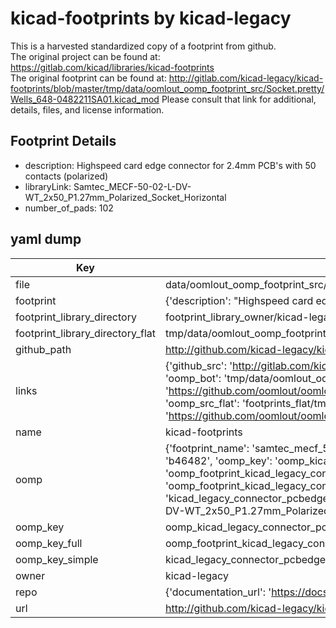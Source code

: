 # kicad-footprints by kicad-legacy  
This is a harvested standardized copy of a footprint from github.  
The original project can be found at:  
https://gitlab.com/kicad/libraries/kicad-footprints  
The original footprint can be found at:
http://gitlab.com/kicad-legacy/kicad-footprints/blob/master/tmp/data/oomlout_oomp_footprint_src/Socket.pretty/Wells_648-0482211SA01.kicad_mod
Please consult that link for additional, details, files, and license information.  
## Footprint Details
* description: Highspeed card edge connector for 2.4mm PCB's with 50 contacts (polarized)  
* libraryLink: Samtec_MECF-50-02-L-DV-WT_2x50_P1.27mm_Polarized_Socket_Horizontal  
* number_of_pads: 102  
## yaml dump  
| Key | Value |  
| --- | --- |  
| file | data/oomlout_oomp_footprint_src/kicad-footprints/Connector_PCBEdge.pretty/Samtec_MECF-50-02-L-DV-WT_2x50_P1.27mm_Polarized_Socket_Horizontal.kicad_mod |  
| footprint | {'description': "Highspeed card edge connector for 2.4mm PCB's with 50 contacts (polarized)", 'libraryLink': 'Samtec_MECF-50-02-L-DV-WT_2x50_P1.27mm_Polarized_Socket_Horizontal', 'number_of_pads': 102} |  
| footprint_library_directory | footprint_library_owner/kicad-legacy_kicad-footprints |  
| footprint_library_directory_flat | tmp/data/oomlout_oomp_footprint_src/footprints_flat/kicad_legacy_connector_pcbedge_samtec_mecf_50_02_l_dv_wt_2x50_p1_27mm_polarized_socket_horizontal/working |  
| github_path | http://github.com/kicad-legacy/kicad-footprints/blob/master/tmp/data/oomlout_oomp_footprint_src/Connector_PCBEdge.pretty/Samtec_MECF-50-02-L-DV-WT_2x50_P1.27mm_Polarized_Socket_Horizontal.kicad_mod |  
| links | {'github_src': 'http://gitlab.com/kicad-legacy/kicad-footprints/blob/master/tmp/data/oomlout_oomp_footprint_src/Socket.pretty/Wells_648-0482211SA01.kicad_mod', 'github_src_repo': 'https://gitlab.com/kicad/libraries/kicad-footprints', 'oomp_bot': 'tmp/data/oomlout_oomp_footprint_src/footprints/kicad_legacy_connector_pcbedge_samtec_mecf_50_02_l_dv_wt_2x50_p1_27mm_polarized_socket_horizontal/working', 'oomp_bot_github': 'https://github.com/oomlout/oomlout_oomp_footprint_bot/tree/main/tmp/data/oomlout_oomp_footprint_src/footprints/kicad_legacy_connector_pcbedge_samtec_mecf_50_02_l_dv_wt_2x50_p1_27mm_polarized_socket_horizontal/working', 'oomp_src_flat': 'footprints_flat/tmp/data/oomlout_oomp_footprint_src/footprints_flat/kicad_legacy_connector_pcbedge_samtec_mecf_50_02_l_dv_wt_2x50_p1_27mm_polarized_socket_horizontal/working', 'oomp_src_flat_github': 'https://github.com/oomlout/oomlout_oomp_footprint_src/tree/main/tmp/data/oomlout_oomp_footprint_src/footprints_flat/kicad_legacy_connector_pcbedge_samtec_mecf_50_02_l_dv_wt_2x50_p1_27mm_polarized_socket_horizontal/working'} |  
| name | kicad-footprints |  
| oomp | {'footprint_name': 'samtec_mecf_50_02_l_dv_wt_2x50_p1_27mm_polarized_socket_horizontal', 'library_name': 'connector_pcbedge', 'md5': 'b46482c066933385937c30c0e7c753a1', 'md5_10': 'b46482c066', 'md5_5': 'b4648', 'md5_6': 'b46482', 'oomp_key': 'oomp_kicad_legacy_connector_pcbedge_samtec_mecf_50_02_l_dv_wt_2x50_p1_27mm_polarized_socket_horizontal', 'oomp_key_extra': 'oomp_footprint_kicad_legacy_connector_pcbedge_samtec_mecf_50_02_l_dv_wt_2x50_p1_27mm_polarized_socket_horizontal', 'oomp_key_full': 'oomp_footprint_kicad_legacy_connector_pcbedge_samtec_mecf_50_02_l_dv_wt_2x50_p1_27mm_polarized_socket_horizontal_b46482', 'oomp_key_simple': 'kicad_legacy_connector_pcbedge_samtec_mecf_50_02_l_dv_wt_2x50_p1_27mm_polarized_socket_horizontal', 'original_filename': 'data/oomlout_oomp_footprint_src/kicad-footprints/Connector_PCBEdge.pretty/Samtec_MECF-50-02-L-DV-WT_2x50_P1.27mm_Polarized_Socket_Horizontal.kicad_mod', 'owner_name': 'kicad_legacy'} |  
| oomp_key | oomp_kicad_legacy_connector_pcbedge_samtec_mecf_50_02_l_dv_wt_2x50_p1_27mm_polarized_socket_horizontal |  
| oomp_key_full | oomp_footprint_kicad_legacy_connector_pcbedge_samtec_mecf_50_02_l_dv_wt_2x50_p1_27mm_polarized_socket_horizontal |  
| oomp_key_simple | kicad_legacy_connector_pcbedge_samtec_mecf_50_02_l_dv_wt_2x50_p1_27mm_polarized_socket_horizontal |  
| owner | kicad-legacy |  
| repo | {'documentation_url': 'https://docs.github.com/rest/repos/repos#get-a-repository', 'message': 'Not Found'} |  
| url | http://github.com/kicad-legacy/kicad-footprints |  

